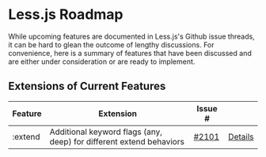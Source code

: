 # Less.js Roadmap
While upcoming features are documented in Less.js's Github issue threads, it can be hard to glean the outcome of lengthy discussions. For convenience, here is a summary of features that have been discussed and are either under consideration or are ready to implement.

## Extensions of Current Features

Feature   | Extension | Issue # | &nbsp;
-------   | ---- | --- | ---
:extend   | Additional keyword flags (any, deep) for different extend behaviors | [#2101](/less/less.js/issues/2101) | [Details](extend.md)
